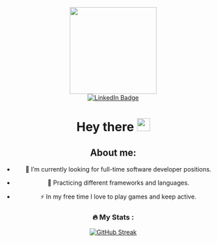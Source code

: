 <div id="header" align="center">
  <img src="https://media.giphy.com/media/gjrYDwbjnK8x36xZIO/giphy.gif" width="200" />
<div id="badges">
  <a href="https://www.linkedin.com/in/stefan-pisic-a5a936259/">
    <img src="https://img.shields.io/badge/LinkedIn-blue?style=for-the-badge&logo=linkedin&logoColor=white" alt="LinkedIn Badge"/>
   </a> 
</div>
  <h1>
  Hey there
  <img src="https://media.giphy.com/media/hvRJCLFzcasrR4ia7z/giphy.gif" width="30px"/>
</h1>
 
  About me:
  ---
- :telescope: I’m currently looking for full-time software developer positions.

- :seedling: Practicing different frameworks and languages.

- :zap: In my free time I love to play games and keep active.

### :fire: My Stats :
[![GitHub Streak](http://github-readme-streak-stats.herokuapp.com?user=TrueStefan&theme=dark&background=000000)](https://git.io/streak-stats)
</div>
